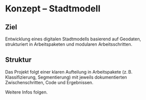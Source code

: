 # Konzept – Stadtmodell

## Ziel

Entwicklung eines digitalen Stadtmodells basierend auf Geodaten, strukturiert in Arbeitspaketen und modularen Arbeitsschritten.

## Struktur

Das Projekt folgt einer klaren Aufteilung in Arbeitspakete (z. B. Klassifizierung, Segmentierung) mit jeweils dokumentierten Zwischenschritten, Code und Ergebnissen.

Weitere Infos folgen.
